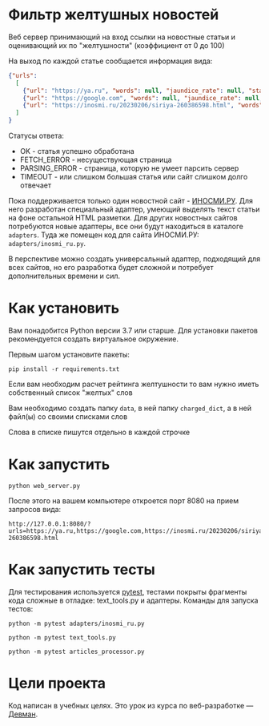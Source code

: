# Фильтр желтушных новостей

Веб сервер принимающий на вход ссылки на новостные статьи и оценивающий их по "желтушности" (коэффициент от 0 до 100)

На выход по каждой статье сообщается информация вида:

```json
{"urls":
  [
    {"url": "https://ya.ru", "words": null, "jaundice_rate": null, "status": "PARSING_ERROR"},
    {"url": "https://google.com", "words": null, "jaundice_rate": null, "status": "PARSING_ERROR"},
    {"url": "https://inosmi.ru/20230206/siriya-260386598.html", "words": 103, "jaundice_rate": 1.94, "status": "OK"}
  ]
}
```

Статусы ответа:
- OK - статья успешно обработана
- FETCH_ERROR - несуществующая страница
- PARSING_ERROR - страница, которую не умеет парсить сервер
- TIMEOUT - или слишком большая статья или сайт слишком долго отвечает

Пока поддерживается только один новостной сайт - [ИНОСМИ.РУ](https://inosmi.ru/). Для него разработан специальный адаптер, умеющий выделять текст статьи на фоне остальной HTML разметки. Для других новостных сайтов потребуются новые адаптеры, все они будут находиться в каталоге `adapters`. Туда же помещен код для сайта ИНОСМИ.РУ: `adapters/inosmi_ru.py`.

В перспективе можно создать универсальный адаптер, подходящий для всех сайтов, но его разработка будет сложной и потребует дополнительных времени и сил.

# Как установить

Вам понадобится Python версии 3.7 или старше. Для установки пакетов рекомендуется создать виртуальное окружение.

Первым шагом установите пакеты:

```
pip install -r requirements.txt
```

Если вам необходим расчет рейтинга желтушности то вам нужно иметь собственный список "желтых" слов

Вам необходимо создать папку `data`, в ней папку `charged_dict`, а в ней файл(ы) со своими списками слов

Слова в списке пишутся отдельно в каждой строчке

# Как запустить

```
python web_server.py
```

После этого на вашем компьютере откроется порт 8080 на прием запросов вида:

```
http://127.0.0.1:8080/?urls=https://ya.ru,https://google.com,https://inosmi.ru/20230206/siriya-260386598.html
```

# Как запустить тесты

Для тестирования используется [pytest](https://docs.pytest.org/en/latest/), тестами покрыты фрагменты кода сложные в отладке: text_tools.py и адаптеры. Команды для запуска тестов:

```
python -m pytest adapters/inosmi_ru.py
```

```
python -m pytest text_tools.py
```

```
python -m pytest articles_processor.py
```

# Цели проекта

Код написан в учебных целях. Это урок из курса по веб-разработке — [Девман](https://dvmn.org).
